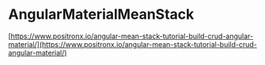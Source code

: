 # AngularMaterialMeanStack

[https://www.positronx.io/angular-mean-stack-tutorial-build-crud-angular-material/](https://www.positronx.io/angular-mean-stack-tutorial-build-crud-angular-material/)